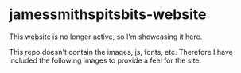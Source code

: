 # jamessmithspitsbits-website
This website is no longer active, so I'm showcasing it here.


This repo doesn't contain the images, js, fonts, etc.
Therefore I have included the following images to provide a feel for the site.



